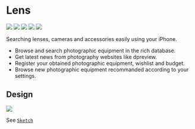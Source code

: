 # Lens

![](https://img.shields.io/badge/status-developping-green.svg)
![](https://img.shields.io/badge/swift-4.0-orange.svg)
![](https://img.shields.io/badge/platform-iOS-lightgray.svg)
![](https://img.shields.io/badge/iOS-8+-green.svg)
[![](https://img.shields.io/badge/license-LGPL-000000.svg)](https://github.com/archie-yu/Lens/blob/master/LICENSE)

Searching lenses, cameras and accessories easily using your iPhone.

- Browse and search photographic equipment in the rich database.
- Get latest news from photography websites like dpreview.
- Register your obtained photographic equipment, wishlist and budget.
- Browse new photographic equipment recommanded according to your settings.

## Design

![](https://github.com/archie-yu/Lens-Sketch/blob/master/Export.jpg)

See [`Sketch`](https://github.com/archie-yu/Lens-Sketch)
